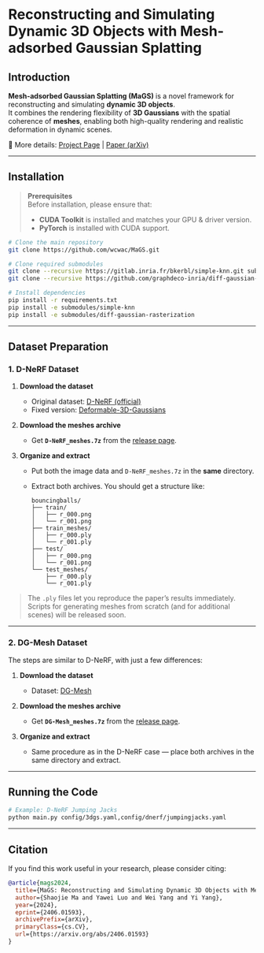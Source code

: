 # Reconstructing and Simulating Dynamic 3D Objects with Mesh-adsorbed Gaussian Splatting

## Introduction
**Mesh-adsorbed Gaussian Splatting (MaGS)** is a novel framework for reconstructing and simulating **dynamic 3D objects**.  
It combines the rendering flexibility of **3D Gaussians** with the spatial coherence of **meshes**, enabling both high-quality rendering and realistic deformation in dynamic scenes.

📄 More details: [Project Page](https://wcwac.github.io/MaGS-page/) | [Paper (arXiv)](https://arxiv.org/abs/2406.01593/)

---

## Installation

> **Prerequisites**  
> Before installation, please ensure that:
> - **CUDA Toolkit** is installed and matches your GPU & driver version.  
> - **PyTorch** is installed with CUDA support.

```bash
# Clone the main repository
git clone https://github.com/wcwac/MaGS.git

# Clone required submodules
git clone --recursive https://gitlab.inria.fr/bkerbl/simple-knn.git submodules/simple-knn
git clone --recursive https://github.com/graphdeco-inria/diff-gaussian-rasterization.git submodules/diff-gaussian-rasterization

# Install dependencies
pip install -r requirements.txt
pip install -e submodules/simple-knn
pip install -e submodules/diff-gaussian-rasterization
````

---

## Dataset Preparation

### 1. D-NeRF Dataset

1. **Download the dataset**

   * Original dataset: [D-NeRF (official)](https://github.com/albertpumarola/D-NeRF)
   * Fixed version: [Deformable-3D-Gaussians](https://github.com/ingra14m/Deformable-3D-Gaussians)

2. **Download the meshes archive**

   * Get **`D-NeRF_meshes.7z`** from the [release page](https://github.com/wcwac/MaGS/releases/tag/v0.0.1).

3. **Organize and extract**

   * Put both the image data and `D-NeRF_meshes.7z` in the **same** directory.
   * Extract both archives. You should get a structure like:

     ```
     bouncingballs/
     ├── train/
     │   ├── r_000.png
     │   └── r_001.png
     ├── train_meshes/
     │   ├── r_000.ply
     │   └── r_001.ply
     ├── test/
     │   ├── r_000.png
     │   └── r_001.png
     └── test_meshes/
         ├── r_000.ply
         └── r_001.ply
     ```

> The `.ply` files let you reproduce the paper’s results immediately.
> Scripts for generating meshes from scratch (and for additional scenes) will be released soon.

---

### 2. DG-Mesh Dataset

The steps are similar to D-NeRF, with just a few differences:

1. **Download the dataset**

   * Dataset: [DG-Mesh](https://github.com/Isabella98Liu/DG-Mesh)

2. **Download the meshes archive**

   * Get **`DG-Mesh_meshes.7z`** from the [release page](https://github.com/wcwac/MaGS/releases/tag/v0.0.1).

3. **Organize and extract**

   * Same procedure as in the D-NeRF case — place both archives in the same directory and extract.

---

## Running the Code

```bash
# Example: D-NeRF Jumping Jacks
python main.py config/3dgs.yaml,config/dnerf/jumpingjacks.yaml
```

---

## Citation

If you find this work useful in your research, please consider citing:

```bibtex
@article{mags2024,
  title={MaGS: Reconstructing and Simulating Dynamic 3D Objects with Mesh-adsorbed Gaussian Splatting},
  author={Shaojie Ma and Yawei Luo and Wei Yang and Yi Yang},
  year={2024},
  eprint={2406.01593},
  archivePrefix={arXiv},
  primaryClass={cs.CV},
  url={https://arxiv.org/abs/2406.01593}
}
```
